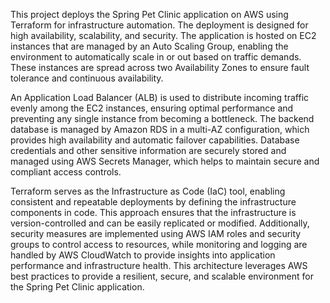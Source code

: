 This project deploys the Spring Pet Clinic application on AWS using Terraform for infrastructure automation. The deployment is designed for high availability, scalability, and security. The application is hosted on EC2 instances that are managed by an Auto Scaling Group, enabling the environment to automatically scale in or out based on traffic demands. These instances are spread across two Availability Zones to ensure fault tolerance and continuous availability.

An Application Load Balancer (ALB) is used to distribute incoming traffic evenly among the EC2 instances, ensuring optimal performance and preventing any single instance from becoming a bottleneck. The backend database is managed by Amazon RDS in a multi-AZ configuration, which provides high availability and automatic failover capabilities. Database credentials and other sensitive information are securely stored and managed using AWS Secrets Manager, which helps to maintain secure and compliant access controls.

Terraform serves as the Infrastructure as Code (IaC) tool, enabling consistent and repeatable deployments by defining the infrastructure components in code. This approach ensures that the infrastructure is version-controlled and can be easily replicated or modified. Additionally, security measures are implemented using AWS IAM roles and security groups to control access to resources, while monitoring and logging are handled by AWS CloudWatch to provide insights into application performance and infrastructure health. This architecture leverages AWS best practices to provide a resilient, secure, and scalable environment for the Spring Pet Clinic application.
